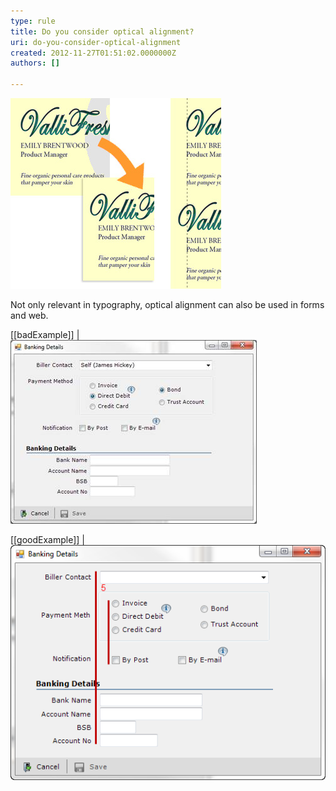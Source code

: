 ```yaml
---
type: rule
title: Do you consider optical alignment?
uri: do-you-consider-optical-alignment
created: 2012-11-27T01:51:02.0000000Z
authors: []

---
```


![ In the first example, although the text is technically aligned, it does not 'look' it. In the second one, the "V" has been moved into the margin, but the optical alignment is now correct   ​](../../assets/opticalalignment.jpg)

Not only relevant in typography, optical alignment can also be used in forms and web.

[[badExample]]
| ![ The fields are aligned to the radio buttons, but it doesn't "look" good enough](../../assets/bad_opticalalignment.jpg)

[[goodExample]]
| ![It seems neater, even though it is no longer technically aligned](../../assets/good_opticalalignment.png)
